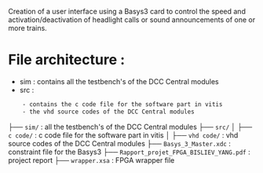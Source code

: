 Creation of a user interface using a Basys3 card to control the speed and activation/deactivation of headlight calls or sound
announcements of one or more trains. 

# File architecture :

* sim : contains all the testbench's of the DCC Central modules
* src  :
```txt
    - contains the c code file for the software part in vitis
    - the vhd source codes of the DCC Central modules
```

├── ``sim/`` : all the testbench's of the DCC Central modules
├── ``src/``
│   ├── ``c code/`` : c code file for the software part in vitis
│   ├── ``vhd code/`` : vhd source codes of the DCC Central modules
├── ``Basys_3_Master.xdc`` : constraint file for the Basys3
├── ``Rapport_projet_FPGA_BISLIEV_YANG.pdf`` : project report
├── ``wrapper.xsa`` : FPGA wrapper file

